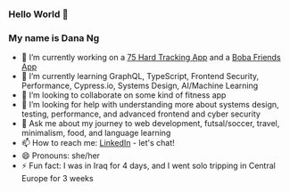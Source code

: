 ### Hello World 👋

### My name is Dana Ng

- 🔭 I’m currently working on a [75 Hard Tracking App](https://gallant-hawking-256e81.netlify.app/) and a [Boba Friends App](https://infallible-minsky-364aa6.netlify.app/)
- 🌱 I’m currently learning GraphQL, TypeScript, Frontend Security, Performance, Cypress.io, Systems Design, AI/Machine Learning 
- 👯 I’m looking to collaborate on some kind of fitness app
- 🤔 I’m looking for help with understanding more about systems design, testing, performance, and advanced frontend and cyber security
- 💬 Ask me about my journey to web development, futsal/soccer, travel, minimalism, food, and language learning
- 📫 How to reach me: [LinkedIn](https://www.linkedin.com/in/danafng/) - let's chat!
- 😄 Pronouns: she/her
- ⚡ Fun fact: I was in Iraq for 4 days, and I went solo tripping in Central Europe for 3 weeks
